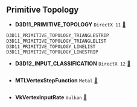 ## Primitive Topology

- **D3D11_PRIMITIVE_TOPOLOGY** `DirectX 11` [:blue_book:]()
```cpp
D3D11_PRIMITIVE_TOPOLOGY_TRIANGLESTRIP
D3D11_PRIMITIVE_TOPOLOGY_TRIANGLELIST
D3D11_PRIMITIVE_TOPOLOGY_LINELIST
D3D11_PRIMITIVE_TOPOLOGY_LINESTRIP
```

- **D3D12_INPUT_CLASSIFICATION** `DirectX 12` [:blue_book:]()
```cpp

```

- **MTLVertexStepFunction** `Metal` [:rocket:]()
```cpp

```

- **VkVertexInputRate** `Vulkan` [:volcano:]()
```cpp

```
